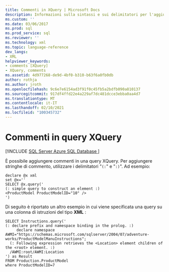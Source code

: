 ```yaml
---
title: Commenti in XQuery | Microsoft Docs
description: Informazioni sulla sintassi e sui delimitatori per l'aggiunta di commenti a una query XQuery.
ms.custom: ''
ms.date: 03/06/2017
ms.prod: sql
ms.prod_service: sql
ms.reviewer: ''
ms.technology: xml
ms.topic: language-reference
dev_langs:
- XML
helpviewer_keywords:
- comments [XQuery]
- XQuery, comments
ms.assetid: 4d977268-de9d-4bf0-b310-b63f6a0fb0db
author: rothja
ms.author: jroth
ms.openlocfilehash: 9c6e7e6154ad3f91f0c45fb5a2bdfb090a810137
ms.sourcegitcommit: 917df4ffd22e4a229af7dc481dcce3ebba0aa4d7
ms.translationtype: MT
ms.contentlocale: it-IT
ms.lasthandoff: 02/10/2021
ms.locfileid: "100345732"
---
```

# <a name="comments-in-xquery"></a>Commenti in query XQuery
[!INCLUDE [SQL Server Azure SQL Database ](../includes/applies-to-version/sqlserver.md)]

  È possibile aggiungere commenti in una query XQuery. Per aggiungere stringhe di commento, utilizzare i delimitatori "`(:`" e "`:)`". Ad esempio:  
  
```  
declare @x xml  
set @x=''  
SELECT @x.query('  
(: simple query to construct an element :)  
<ProductModel ProductModelID="10" />  
')  
```  
  
 Di seguito è riportato un altro esempio in cui viene specificata una query su una colonna di istruzioni del tipo **XML** :  
  
```  
SELECT Instructions.query('  
(: declare prefix and namespace binding in the prolog. :)  
     declare namespace AWMI="https://schemas.microsoft.com/sqlserver/2004/07/adventure-works/ProductModelManuInstructions";  
  (: Following expression retrieves the <Location> element children of the <root> element. :)  
  /AWMI:root/AWMI:Location  
') as Result  
FROM Production.ProductModel  
where ProductModelID=7  
```  
  
  
